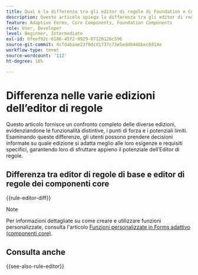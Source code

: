 ```yaml
---
title: Qual è la differenza tra gli editor di regole di Foundation e Core Components?
description: Questo articolo spiega la differenza tra gli editor di regole di Foundation e Core Components
feature: Adaptive Forms, Core Components, Foundation Components
role: User, Developer
level: Beginner, Intermediate
exl-id: 0feef02c-6186-45f2-9929-07120126c596
source-git-commit: 4cfdabaae23f0dcd1737c73e5edd644bbec6014e
workflow-type: tm+mt
source-wordcount: '112'
ht-degree: 16%

---
```


# Differenza nelle varie edizioni dell’editor di regole

Questo articolo fornisce un confronto completo delle diverse edizioni, evidenziandone le funzionalità distintive, i punti di forza e i potenziali limiti. Esaminando queste differenze, gli utenti possono prendere decisioni informate su quale edizione si adatta meglio alle loro esigenze e requisiti specifici, garantendo loro di sfruttare appieno il potenziale dell’Editor di regole.

## Differenza tra editor di regole di base e editor di regole dei componenti core

{{rule-editor-diff}}

>[!NOTE]
>
> Per informazioni dettagliate su come creare e utilizzare funzioni personalizzate, consulta l&#39;articolo [Funzioni personalizzate in Forms adattivo (componenti core)](/help/forms/create-and-use-custom-functions.md).


## Consulta anche

{{see-also-rule-editor}}
